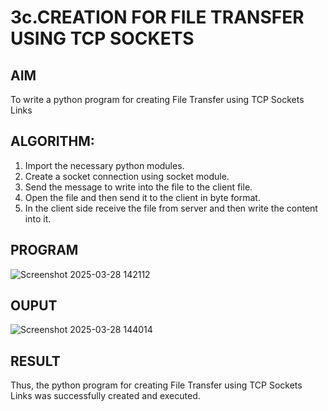# 3c.CREATION FOR FILE TRANSFER USING TCP SOCKETS
## AIM
To write a python program for creating File Transfer using TCP Sockets Links
## ALGORITHM:
1. Import the necessary python modules.
2. Create a socket connection using socket module.
3. Send the message to write into the file to the client file.
4. Open the file and then send it to the client in byte format.
5. In the client side receive the file from server and then write the content into it.
## PROGRAM
![Screenshot 2025-03-28 142112](https://github.com/user-attachments/assets/eb7a9eb9-34c3-4626-ac8c-1467dc525d43)

## OUPUT
![Screenshot 2025-03-28 144014](https://github.com/user-attachments/assets/b7b41386-8407-45a0-b4d1-eb7a16038978)

## RESULT
Thus, the python program for creating File Transfer using TCP Sockets Links was 
successfully created and executed.
